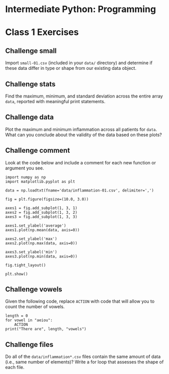 # Intermediate Python: Programming
# Class 1 Exercises

## Challenge small

Import `small-01.csv` (included in your `data/` directory) and determine if these data differ in type or shape from our existing data object.

## Challenge stats

Find the maximum, minimum, and standard deviation across the entire array `data`, reported with meaningful print statements.

## Challenge data

Plot the maximum and minimum inflammation across all patients for `data`. What can you conclude about the validity of the data based on these plots?

## Challenge comment

Look at the code below and include a comment for each new function or argument you see.
```
import numpy as np
import matplotlib.pyplot as plt

data = np.loadtxt(fname='data/inflammation-01.csv', delimiter=',')

fig = plt.figure(figsize=(10.0, 3.0))

axes1 = fig.add_subplot(1, 3, 1)
axes2 = fig.add_subplot(1, 3, 2)
axes3 = fig.add_subplot(1, 3, 3)

axes1.set_ylabel('average')
axes1.plot(np.mean(data, axis=0))

axes2.set_ylabel('max')
axes2.plot(np.max(data, axis=0))

axes3.set_ylabel('min')
axes3.plot(np.min(data, axis=0))

fig.tight_layout()

plt.show()
```

## Challenge vowels

Given the following code, replace `ACTION` with code that will allow you to count the number of vowels.
```
length = 0
for vowel in "aeiou":
    ACTION
print("There are", length, "vowels")
```

## Challenge files

Do all of the `data/inflammation*.csv` files contain the same amount of data (i.e., same number of elements)? Write a for loop that assesses the shape of each file.
